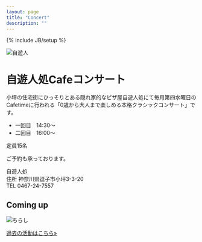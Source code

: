 ```yaml
---
layout: page
title: "Concert"
description: ""
---
```

{% include JB/setup %}

<img src="{{ BASE_PATH }}/assets/jiyu-jin.jpg" alt="自遊人">

# 自遊人処Cafeコンサート

小坪の住宅街にひっそりとある隠れ家的なピザ屋自遊人処にて毎月第四水曜日のCafetimeに行われる「0歳から大人まで楽しめる本格クラシックコンサート」です。

* 一回目　14:30〜  
* 二回目　16:00〜

定員15名

ご予約も承っております。

自遊人処  
住所	神奈川県逗子市小坪3-3-20  
TEL	0467-24-7557

## Coming up
<!-- <a href="/assets/jiyu-jin624.png" data-lightbox="2015624" data-title="a">Coming Up</a> -->
<img src="{{ BASE_PATH }}/assets/jiyu-jin624.png" alt="ちらし">

<p><a class="btn btn-default" href="{{ BASE_PATH }}/contact.html" role="button">過去の活動はこちら»</a></p>